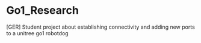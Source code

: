 # Go1_Research
[GER] Student project about establishing connectivity and adding new ports to a unitree go1 robotdog

